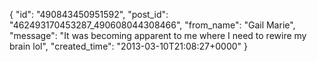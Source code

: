  {
   "id": "490843450951592",
   "post_id": "462493170453287_490608044308466",
   "from_name": "Gail Marie",
   "message": "It was becoming apparent to me where I need to rewire my brain lol",
   "created_time": "2013-03-10T21:08:27+0000"
 }
